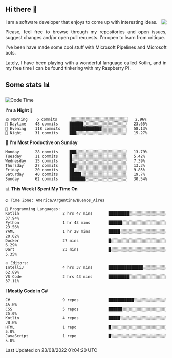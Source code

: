 ## Hi there :slightly_smiling_face:

<img src="https://github-readme-stats.vercel.app/api?username=victorgrycuk&show_icons=true&count_private=true&title_color=F7941E&icon_color=F7941E" align="right">

<p align="justify">
I am a software developer that enjoys to come up with interesting ideas.
<p/>

<p align= "justify">
Please, feel free to browse through my repositories and open issues, suggest changes and/or open pull requests. I'm open to learn from critique.
<p/>


<p align= "justify">
I've been have made some cool stuff with Microsoft Pipelines and Microsoft bots.
<p/>

<p align= "justify">
Lately, I have been playing with a wonderful language called Kotlin, and in my free time I can be found tinkering with my Raspberry Pi.
<p/>

## Some stats :bar_chart:
<!--START_SECTION:waka-->
![Code Time](http://img.shields.io/badge/Code%20Time-1%2C102%20hrs%2047%20mins-blue)

**I'm a Night 🦉** 

```text
🌞 Morning    6 commits      ░░░░░░░░░░░░░░░░░░░░░░░░░   2.96% 
🌆 Daytime    48 commits     ██████░░░░░░░░░░░░░░░░░░░   23.65% 
🌃 Evening    118 commits    ██████████████░░░░░░░░░░░   58.13% 
🌙 Night      31 commits     ███░░░░░░░░░░░░░░░░░░░░░░   15.27%

```
📅 **I'm Most Productive on Sunday** 

```text
Monday       28 commits     ███░░░░░░░░░░░░░░░░░░░░░░   13.79% 
Tuesday      11 commits     █░░░░░░░░░░░░░░░░░░░░░░░░   5.42% 
Wednesday    15 commits     █░░░░░░░░░░░░░░░░░░░░░░░░   7.39% 
Thursday     27 commits     ███░░░░░░░░░░░░░░░░░░░░░░   13.3% 
Friday       20 commits     ██░░░░░░░░░░░░░░░░░░░░░░░   9.85% 
Saturday     40 commits     █████░░░░░░░░░░░░░░░░░░░░   19.7% 
Sunday       62 commits     ███████░░░░░░░░░░░░░░░░░░   30.54%

```


📊 **This Week I Spent My Time On** 

```text
⌚︎ Time Zone: America/Argentina/Buenos_Aires

💬 Programming Languages: 
Kotlin                   2 hrs 47 mins       █████████░░░░░░░░░░░░░░░░   37.94% 
Python                   1 hr 43 mins        ██████░░░░░░░░░░░░░░░░░░░   23.56% 
YAML                     1 hr 28 mins        █████░░░░░░░░░░░░░░░░░░░░   20.02% 
Docker                   27 mins             █░░░░░░░░░░░░░░░░░░░░░░░░   6.29% 
Dart                     23 mins             █░░░░░░░░░░░░░░░░░░░░░░░░   5.35%

🔥 Editors: 
IntelliJ                 4 hrs 37 mins       ███████████████░░░░░░░░░░   62.89% 
VS Code                  2 hrs 43 mins       █████████░░░░░░░░░░░░░░░░   37.11%

```

**I Mostly Code in C#** 

```text
C#                       9 repos             ███████████░░░░░░░░░░░░░░   45.0% 
CSS                      5 repos             ██████░░░░░░░░░░░░░░░░░░░   25.0% 
Kotlin                   4 repos             █████░░░░░░░░░░░░░░░░░░░░   20.0% 
HTML                     1 repo              █░░░░░░░░░░░░░░░░░░░░░░░░   5.0% 
JavaScript               1 repo              █░░░░░░░░░░░░░░░░░░░░░░░░   5.0%

```



 Last Updated on 23/08/2022 01:04:20 UTC
<!--END_SECTION:waka-->
